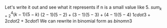 Let's write it out and see what it represents if n is a small value like 5. 
$sum_{k=2}^{4} (k-1)(5-k)$ 
$(2-1)(5-2) + (3-1)(5-3) + (4-1)(5-4)$ 
$1 cdot 3 + 2 cdot 2 + 3 cdot 1$ 
We can rewrite in binomial form as 
$binom{n}{3}$
